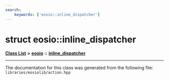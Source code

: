 ```yaml
---
search:
    keywords: ['eosio::inline_dispatcher']
---
```


# struct eosio::inline\_dispatcher

[**Class List**](annotated.md) **>** [**eosio**](namespaceeosio.md) **::** [**inline\_dispatcher**](structeosio_1_1inline__dispatcher.md)




----------------------------------------
The documentation for this class was generated from the following file: `libraries/eosiolib/action.hpp`
